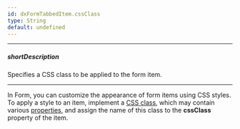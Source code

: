 ```yaml
---
id: dxFormTabbedItem.cssClass
type: String
default: undefined
---
```

---
##### shortDescription
Specifies a CSS class to be applied to the form item.

---
In Form, you can customize the appearance of form items using CSS styles. To apply a style to an item, implement a <a href="http://www.w3schools.com/cssref/sel_class.asp" target="_blank">CSS class</a>, which may contain various <a href="http://www.w3schools.com/cssref/default.asp" target="_blank">properties</a>, and assign the name of this class to the **cssClass** property of the item.